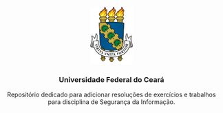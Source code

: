 <p align="center">
    <img src="img/brasao.png" alt="brasao da universidade federal do ceará." width="100px">
</p>

<h3 align="center">Universidade Federal do Ceará</h3>

<p align="center">Repositório dedicado para adicionar resoluções de exercícios e trabalhos para disciplina de Segurança da Informação.</p> 

<!-- ### Exercícios concluídos

- [01-cifra-playfair](01-cifra-playfair/README.md)
- [02-cifra-vigenere](02-cifra-vigenere/README.md)
- [03-cifras](03-cifras/README.md)
- [04-gpg](04-gpg/README.md) -->
